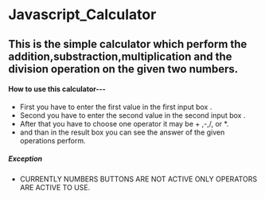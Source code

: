# Javascript_Calculator
## This is the simple calculator which perform the addition,substraction,multiplication and the division operation on the given two numbers. 

#### How to use this calculator---
* First you have to enter the first value in the first input box .
* Second you have to enter the second value in the second input box . 
* After that you have to choose one operator it may be + ,-,/, or *. 
* and than in the result box you can see the answer of the given operations perform. 

##### Exception
* CURRENTLY NUMBERS BUTTONS ARE NOT ACTIVE ONLY OPERATORS ARE ACTIVE TO USE.
